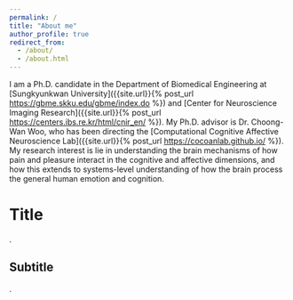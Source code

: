 ```yaml
---
permalink: /
title: "About me"
author_profile: true
redirect_from: 
  - /about/
  - /about.html
---
```


I am a Ph.D. candidate in the Department of Biomedical Engineering at [Sungkyunkwan University]({{site.url}}{% post_url https://gbme.skku.edu/gbme/index.do %}) and [Center for Neuroscience Imaging Research]({{site.url}}{% post_url https://centers.ibs.re.kr/html/cnir_en/ %}). My Ph.D. advisor is Dr. Choong-Wan Woo, who has been directing the [Computational Cognitive Affective Neuroscience Lab]({{site.url}}{% post_url https://cocoanlab.github.io/ %}). My research interest is lie in understanding the brain mechanisms of how pain and pleasure interact in the cognitive and affective dimensions, and how this extends to systems-level understanding of how the brain process the general human emotion and cognition.

Title
======
.


Subtitle
------
.